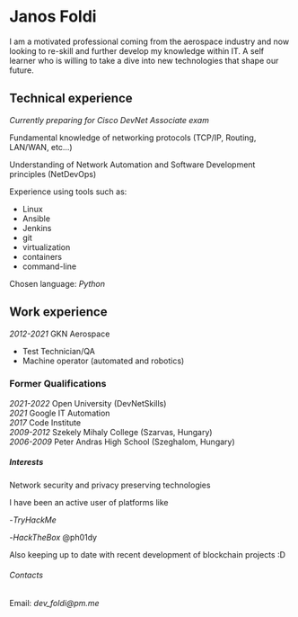 # Janos Foldi

I am a motivated professional coming from the aerospace industry and now looking to re-skill and further
develop my knowledge within IT. A self learner who is willing to take a dive into new technologies that
shape our future.

## Technical experience

_Currently preparing for Cisco DevNet Associate exam_

Fundamental knowledge of networking protocols (TCP/IP, Routing, LAN/WAN, etc...)

Understanding of Network Automation and Software Development principles (NetDevOps)

Experience using tools such as:
  - Linux 
  - Ansible 
  - Jenkins
  - git
  - virtualization
  - containers
  - command-line

Chosen language: _Python_

## Work experience

_2012-2021_ GKN Aerospace
  - Test Technician/QA
  - Machine operator (automated and robotics)

### Former Qualifications

_2021-2022_ Open University (DevNetSkills) <br>
_2021_ Google IT Automation <br>
_2017_ Code Institute <br>
_2009-2012_ Szekely Mihaly College (Szarvas, Hungary) <br>
_2006-2009_ Peter Andras High School (Szeghalom, Hungary)

##### Interests

Network security and privacy preserving technologies

I have been an active user of platforms like
  
  -_TryHackMe_ <script src="https://tryhackme.com/badge/377390"></script>


  -_HackTheBox_ @ph01dy

Also keeping up to date with recent development of blockchain projects :D

###### Contacts

Email: _dev_foldi@pm.me_


